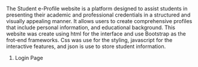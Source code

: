 The Student e-Profile website is a platform designed to assist students in presenting their academic and professional credentials in a structured and visually appealing manner. It allows users to create comprehensive profiles that include personal information, and educational background. This website was create using html for the interface and use Bootstrap as the frot-end frameworks. Css was use for the styling, javascript for the interactive features, and json is use to store student information.

1. Login Page
   
